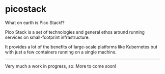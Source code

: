 # picostack

What on earth is Pico Stack!?

Pico Stack is a set of technologies and general ethos around running services on small-footprint infrastructure.

It provides a lot of the benefits of large-scale platforms like Kubernetes but with just a few containers running on a single machine.

---

Very much a work in progress, so: More to come soon!
